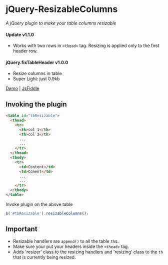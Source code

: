 # jQuery-ResizableColumns
_A jQuery plugin to make your table columns resizable_


#### Update v1.1.0
* Works with two rows in `<thead>` tag. Resizing is applied only to the first header row.

#### jQuery.fixTableHeader v1.0.0
* Resize columns in table
* Super Light: just 0.9kb

[Demo](https://jo-geek.github.io/jQuery-ResizableColumns/demo/index.html) | [JsFiddle](https://jsfiddle.net/jo_Geek/y1qa7hbr/)

  
## Invoking the plugin
```html
<table id="tbResizable">
  <thead>
    <tr>
      <th>col 1</th>
      <th>col 2</th>
      ...
      ...
    </tr>
  </thead>
  <tbody>
    <tr>
      <td>Content</td>
      <td>Conent</td>
      ...
      ...
    </tr>
  </tbody>
</table>
```
Invoke plugin on the above table
```javascript
$('#tbResizable').resizableColumns();
```

## Important
- Resizable handlers are `append()` to all the table `th`s.
- Make sure your put your headers inside the `<thead>` tag.
- Adds 'resizer' class to the resizing handlers and 'resizing' class to the `th` that is currently being resized.
